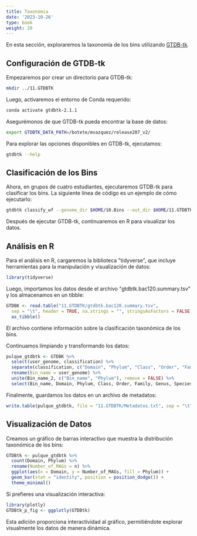```yaml
---
title: Taxonomia
date: '2023-10-26'
type: book
weight: 20
---
```


En esta sección, exploraremos la taxonomía de los bins utilizando [GTDB-tk](https://github.com/Ecogenomics/GTDBTk).

## Configuración de GTDB-tk

Empezaremos por crear un directorio para GTDB-tk:

```bash
mkdir ../11.GTDBTK
```

Luego, activaremos el entorno de Conda requerido:

```bash
conda activate gtdbtk-2.1.1
```

Asegurémonos de que GTDB-tk pueda encontrar la base de datos:

```bash
export GTDBTK_DATA_PATH=/botete/mvazquez/release207_v2/
```

Para explorar las opciones disponibles en GTDB-tk, ejecutamos:

```bash
gtdbtk --help
```

## Clasificación de los Bins

Ahora, en grupos de cuatro estudiantes, ejecutaremos GTDB-tk para clasificar los bins. La siguiente línea de código es un ejemplo de cómo ejecutarlo:

```bash
gtdbtk classify_wf --genome_dir $HOME/10.Bins --out_dir $HOME/11.GTDBTK --cpus 5 -x fa
```

Después de ejecutar GTDB-tk, continuaremos en R para visualizar los datos.

## Análisis en R

Para el análisis en R, cargaremos la biblioteca "tidyverse", que incluye herramientas para la manipulación y visualización de datos:

```R
library(tidyverse)
```

Luego, importamos los datos desde el archivo "gtdbtk.bac120.summary.tsv" y los almacenamos en un tibble:

```R
GTDBK <- read.table("11.GTDBTK/gtdbtk.bac120.summary.tsv", 
  sep = "\t", header = TRUE, na.strings = "", stringsAsFactors = FALSE) %>%
  as_tibble()
```

El archivo contiene información sobre la clasificación taxonómica de los bins.

Continuamos limpiando y transformando los datos:

```R
pulque_gtdbtk <- GTDBK %>%
  select(user_genome, classification) %>%
  separate(classification, c("Domain", "Phylum", "Class", "Order", "Family", "Genus", "Species"), sep = ";") %>%
  rename(Bin_name = user_genome) %>%
  unite(Bin_name_2, c("Bin_name", "Phylum"), remove = FALSE) %>%
  select(Bin_name, Domain, Phylum, Class, Order, Family, Genus, Species)
```

Finalmente, guardamos los datos en un archivo de metadatos:

```R
write.table(pulque_gtdbtk, file = "11.GTDBTK/Metadatos.txt", sep = "\t", quote = FALSE, row.names = FALSE, col.names = TRUE)
```

## Visualización de Datos

Creamos un gráfico de barras interactivo que muestra la distribución taxonómica de los bins:

```R
GTDBtk <- pulque_gtdbtk %>%
  count(Domain, Phylum) %>%
  rename(Number_of_MAGs = n) %>%
  ggplot(aes(x = Domain, y = Number_of_MAGs, fill = Phylum)) + 
  geom_bar(stat = "identity", position = position_dodge()) +
  theme_minimal()
```

Si prefieres una visualización interactiva:

```R
library(plotly)
GTDBtk_p_fig <- ggplotly(GTDBtk)
```

Esta adición proporciona interactividad al gráfico, permitiéndote explorar visualmente los datos de manera dinámica.

